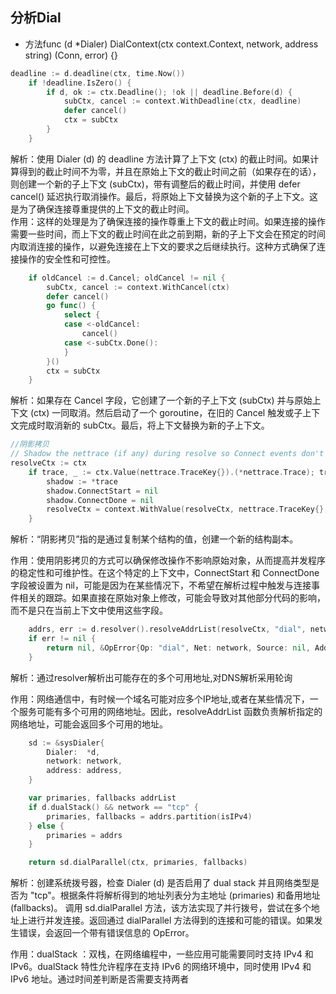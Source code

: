 ## 分析Dial
- 方法func (d *Dialer) DialContext(ctx context.Context, network, address string) (Conn, error) {}
```go
deadline := d.deadline(ctx, time.Now())
	if !deadline.IsZero() {
		if d, ok := ctx.Deadline(); !ok || deadline.Before(d) {
			subCtx, cancel := context.WithDeadline(ctx, deadline)
			defer cancel()
			ctx = subCtx
		}
	}
```
解析：使用 Dialer (d) 的 deadline 方法计算了上下文 (ctx) 的截止时间。如果计算得到的截止时间不为零，并且在原始上下文的截止时间之前（如果存在的话），则创建一个新的子上下文 (subCtx)，带有调整后的截止时间，并使用 defer cancel() 延迟执行取消操作。最后，将原始上下文替换为这个新的子上下文。这是为了确保连接尊重提供的上下文的截止时间。  
作用：这样的处理是为了确保连接的操作尊重上下文的截止时间。如果连接的操作需要一些时间，而上下文的截止时间在此之前到期，新的子上下文会在预定的时间内取消连接的操作，以避免连接在上下文的要求之后继续执行。这种方式确保了连接操作的安全性和可控性。

```go
	if oldCancel := d.Cancel; oldCancel != nil {
		subCtx, cancel := context.WithCancel(ctx)
		defer cancel()
		go func() {
			select {
			case <-oldCancel:
				cancel()
			case <-subCtx.Done():
			}
		}()
		ctx = subCtx
	}
```
解析：如果存在 Cancel 字段，它创建了一个新的子上下文 (subCtx) 并与原始上下文 (ctx) 一同取消。然后启动了一个 goroutine，在旧的 Cancel 触发或子上下文完成时取消新的 subCtx。最后，将上下文替换为新的子上下文。

```go
//阴影拷贝
// Shadow the nettrace (if any) during resolve so Connect events don't fire for DNS lookups.
resolveCtx := ctx
	if trace, _ := ctx.Value(nettrace.TraceKey{}).(*nettrace.Trace); trace != nil {
		shadow := *trace
		shadow.ConnectStart = nil
		shadow.ConnectDone = nil
		resolveCtx = context.WithValue(resolveCtx, nettrace.TraceKey{}, &shadow)
	}
```
解析：“阴影拷贝”指的是通过复制某个结构的值，创建一个新的结构副本。

作用：使用阴影拷贝的方式可以确保修改操作不影响原始对象，从而提高并发程序的稳定性和可维护性。在这个特定的上下文中，ConnectStart 和 ConnectDone 字段被设置为 nil，可能是因为在某些情况下，不希望在解析过程中触发与连接事件相关的跟踪。如果直接在原始对象上修改，可能会导致对其他部分代码的影响，而不是只在当前上下文中使用这些字段。
```go
	addrs, err := d.resolver().resolveAddrList(resolveCtx, "dial", network, address, d.LocalAddr)
	if err != nil {
		return nil, &OpError{Op: "dial", Net: network, Source: nil, Addr: nil, Err: err}
	}
```
解析：通过resolver解析出可能存在的多个可用地址,对DNS解析采用轮询

作用：网络通信中，有时候一个域名可能对应多个IP地址,或者在某些情况下，一个服务可能有多个可用的网络地址。因此，resolveAddrList 函数负责解析指定的网络地址，可能会返回多个可用的地址。
```go
	sd := &sysDialer{
		Dialer:  *d,
		network: network,
		address: address,
	}

	var primaries, fallbacks addrList
	if d.dualStack() && network == "tcp" {
		primaries, fallbacks = addrs.partition(isIPv4)
	} else {
		primaries = addrs
	}

	return sd.dialParallel(ctx, primaries, fallbacks)
```
解析：创建系统拨号器，检查 Dialer (d) 是否启用了 dual stack 并且网络类型是否为 "tcp"。根据条件将解析得到的地址列表分为主地址 (primaries) 和备用地址 (fallbacks)。
调用 sd.dialParallel 方法，该方法实现了并行拨号，尝试在多个地址上进行并发连接。返回通过 dialParallel 方法得到的连接和可能的错误。如果发生错误，会返回一个带有错误信息的 OpError。

作用：dualStack ：双栈，在网络编程中，一些应用可能需要同时支持 IPv4 和 IPv6。dualStack 特性允许程序在支持 IPv6 的网络环境中，同时使用 IPv4 和 IPv6 地址。通过时间差判断是否需要支持两者